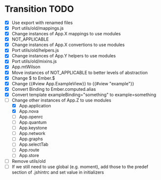 # Transition TODO

* [X] Use export with renamed files
* [X] Port utils/old/mappings.js
* [X] Change instances of App.X mappings to use modules
* [X] NOT_APPLICABLE
* [X] Change instances of App.X convertions to use modules
* [X] Port utils/old/helpers.js
* [X] Change instances of App.Y helpers to use modules
* [X] Port utils/old/mixins.js
* [X] App.mtWilson
* [X] Move instances of NOT_APPLICABLE to better levels of abstraction
* [X] Change $ to Ember.$
* [X] Change {{#view App.ExampleView}} to {{#view "example"}}
* [X] Convert Binding to Ember.computed.alias
* [X] Convert template exampleBinding="something" to example=something
* [ ] Change other instances of App.Z to use modules
    * [X] App.application
    * [X] App.nova
    * [ ] App.openrc
    * [ ] App.quantum
    * [ ] App.keystone
    * [ ] App.network
    * [ ] App.graphs
    * [ ] App.selectTab
    * [ ] App.route
    * [ ] App.store
* [ ] Remove utils/old
* [ ] If we still need to use global (e.g. moment), add those to the predef section of .jshintrc and set value in initializers
